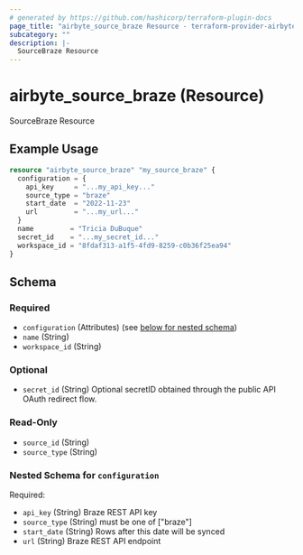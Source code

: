 ```yaml
---
# generated by https://github.com/hashicorp/terraform-plugin-docs
page_title: "airbyte_source_braze Resource - terraform-provider-airbyte"
subcategory: ""
description: |-
  SourceBraze Resource
---
```


# airbyte_source_braze (Resource)

SourceBraze Resource

## Example Usage

```terraform
resource "airbyte_source_braze" "my_source_braze" {
  configuration = {
    api_key     = "...my_api_key..."
    source_type = "braze"
    start_date  = "2022-11-23"
    url         = "...my_url..."
  }
  name         = "Tricia DuBuque"
  secret_id    = "...my_secret_id..."
  workspace_id = "8fdaf313-a1f5-4fd9-8259-c0b36f25ea94"
}
```

<!-- schema generated by tfplugindocs -->
## Schema

### Required

- `configuration` (Attributes) (see [below for nested schema](#nestedatt--configuration))
- `name` (String)
- `workspace_id` (String)

### Optional

- `secret_id` (String) Optional secretID obtained through the public API OAuth redirect flow.

### Read-Only

- `source_id` (String)
- `source_type` (String)

<a id="nestedatt--configuration"></a>
### Nested Schema for `configuration`

Required:

- `api_key` (String) Braze REST API key
- `source_type` (String) must be one of ["braze"]
- `start_date` (String) Rows after this date will be synced
- `url` (String) Braze REST API endpoint


